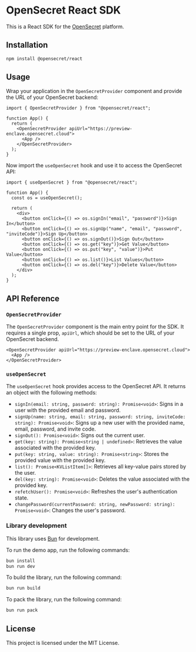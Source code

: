 # OpenSecret React SDK

This is a React SDK for the [OpenSecret](https://opensecret.cloud) platform.

## Installation

```bash
npm install @opensecret/react
```

## Usage

Wrap your application in the `OpenSecretProvider` component and provide the URL of your OpenSecret backend:

```tsx
import { OpenSecretProvider } from "@opensecret/react";

function App() {
  return (
    <OpenSecretProvider apiUrl="https://preview-enclave.opensecret.cloud">
      <App />
    </OpenSecretProvider>
  );
}
```

Now import the `useOpenSecret` hook and use it to access the OpenSecret API:

```tsx
import { useOpenSecret } from "@opensecret/react";

function App() {
  const os = useOpenSecret();

  return (
    <div>
      <button onClick={() => os.signIn("email", "password")}>Sign In</button>
      <button onClick={() => os.signUp("name", "email", "password", "inviteCode")}>Sign Up</button>
      <button onClick={() => os.signOut()}>Sign Out</button>
      <button onClick={() => os.get("key")}>Get Value</button>
      <button onClick={() => os.put("key", "value")}>Put Value</button>
      <button onClick={() => os.list()}>List Values</button>
      <button onClick={() => os.del("key")}>Delete Value</button>
    </div>
  );
}
```

## API Reference

### `OpenSecretProvider`

The `OpenSecretProvider` component is the main entry point for the SDK. It requires a single prop, `apiUrl`, which should be set to the URL of your OpenSecret backend.

```tsx
<OpenSecretProvider apiUrl="https://preview-enclave.opensecret.cloud">
  <App />
</OpenSecretProvider>
```

### `useOpenSecret`

The `useOpenSecret` hook provides access to the OpenSecret API. It returns an object with the following methods:

- `signIn(email: string, password: string): Promise<void>`: Signs in a user with the provided email and password.
- `signUp(name: string, email: string, password: string, inviteCode: string): Promise<void>`: Signs up a new user with the provided name, email, password, and invite code.
- `signOut(): Promise<void>`: Signs out the current user.
- `get(key: string): Promise<string | undefined>`: Retrieves the value associated with the provided key.
- `put(key: string, value: string): Promise<string>`: Stores the provided value with the provided key.
- `list(): Promise<KVListItem[]>`: Retrieves all key-value pairs stored by the user.
- `del(key: string): Promise<void>`: Deletes the value associated with the provided key.
- `refetchUser(): Promise<void>`: Refreshes the user's authentication state.
- `changePassword(currentPassword: string, newPassword: string): Promise<void>`: Changes the user's password.

### Library development

This library uses [Bun](https://bun.sh/) for development.

To run the demo app, run the following commands:

```bash
bun install
bun run dev
```

To build the library, run the following command:

```bash
bun run build
```

To pack the library, run the following command:

```bash
bun run pack
```

## License

This project is licensed under the MIT License.

